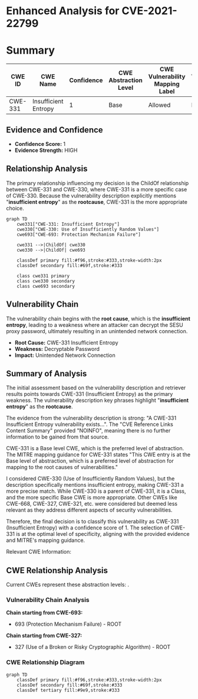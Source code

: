 # Enhanced Analysis for CVE-2021-22799

# Summary
| CWE ID | CWE Name | Confidence | CWE Abstraction Level | CWE Vulnerability Mapping Label | CWE-Vulnerability Mapping Notes |
|---|---|---|---|---|---|
| CWE-331 | Insufficient Entropy | 1 | Base | Allowed | Primary CWE |

## Evidence and Confidence

*   **Confidence Score:** 1
*   **Evidence Strength:** HIGH

## Relationship Analysis
The primary relationship influencing my decision is the ChildOf relationship between CWE-331 and CWE-330, where CWE-331 is a more specific case of CWE-330. Because the vulnerability description explicitly mentions "**insufficient entropy**" as the **rootcause**, CWE-331 is the more appropriate choice.

```mermaid
graph TD
    cwe331["CWE-331: Insufficient Entropy"]
    cwe330["CWE-330: Use of Insufficiently Random Values"]
    cwe693["CWE-693: Protection Mechanism Failure"]
    
    cwe331 -->|ChildOf| cwe330
    cwe330 -->|ChildOf| cwe693
    
    classDef primary fill:#f96,stroke:#333,stroke-width:2px
    classDef secondary fill:#69f,stroke:#333
    
    class cwe331 primary
    class cwe330 secondary
    class cwe693 secondary
```

## Vulnerability Chain
The vulnerability chain begins with the **root cause**, which is the **insufficient entropy**, leading to a weakness where an attacker can decrypt the SESU proxy password, ultimately resulting in an unintended network connection.

*   **Root Cause:** CWE-331 Insufficient Entropy
*   **Weakness:** Decryptable Password
*   **Impact:** Unintended Network Connection

## Summary of Analysis
The initial assessment based on the vulnerability description and retriever results points towards CWE-331 (Insufficient Entropy) as the primary weakness. The vulnerability description key phrases highlight "**insufficient entropy**" as the **rootcause**.

The evidence from the vulnerability description is strong: "A CWE-331 Insufficient Entropy vulnerability exists...". The "CVE Reference Links Content Summary" provided "NOINFO", meaning there is no further information to be gained from that source.

CWE-331 is a Base level CWE, which is the preferred level of abstraction. The MITRE mapping guidance for CWE-331 states "This CWE entry is at the Base level of abstraction, which is a preferred level of abstraction for mapping to the root causes of vulnerabilities."

I considered CWE-330 (Use of Insufficiently Random Values), but the description specifically mentions insufficient entropy, making CWE-331 a more precise match. While CWE-330 is a parent of CWE-331, it is a Class, and the more specific Base CWE is more appropriate. Other CWEs like CWE-668, CWE-327, CWE-321, etc. were considered but deemed less relevant as they address different aspects of security vulnerabilities.

Therefore, the final decision is to classify this vulnerability as CWE-331 (Insufficient Entropy) with a confidence score of 1. The selection of CWE-331 is at the optimal level of specificity, aligning with the provided evidence and MITRE's mapping guidance.

Relevant CWE Information:


## CWE Relationship Analysis

Current CWEs represent these abstraction levels: .


### Vulnerability Chain Analysis

**Chain starting from CWE-693:**
- 693 (Protection Mechanism Failure) - ROOT


**Chain starting from CWE-327:**
- 327 (Use of a Broken or Risky Cryptographic Algorithm) - ROOT



### CWE Relationship Diagram

```mermaid
graph TD
    classDef primary fill:#f96,stroke:#333,stroke-width:2px
    classDef secondary fill:#69f,stroke:#333
    classDef tertiary fill:#9e9,stroke:#333
```